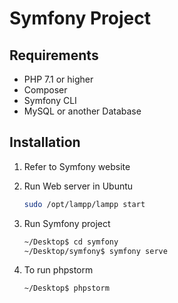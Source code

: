 # Symfony Project

## Requirements

- PHP 7.1 or higher
- Composer
- Symfony CLI
- MySQL or another Database


## Installation

1. Refer to Symfony website

2. Run Web server in Ubuntu
   ```bash
   sudo /opt/lampp/lampp start
   
3. Run Symfony project
   ```bash
   ~/Desktop$ cd symfony
   ~/Desktop/symfony$ symfony serve

4. To run phpstorm
   ```bash
   ~/Desktop$ phpstorm
